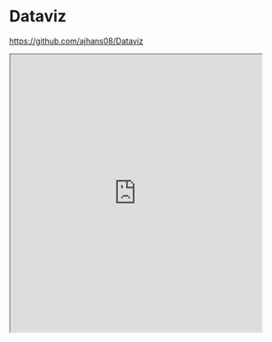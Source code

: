 # Dataviz
https://github.com/ajhans08/Dataviz
<iframe src="https://public.tableau.com/views/DataVizExample1/GradesvsIncome?:showVizHome=no&:embed=true" width="90%" height="500">
